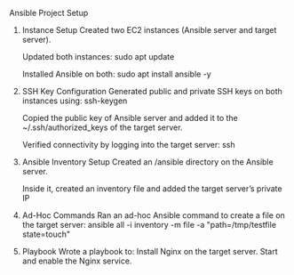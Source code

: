 Ansible Project Setup

1. Instance Setup
    Created two EC2 instances (Ansible server and target server).

    Updated both instances: sudo apt update
    
    Installed Ansible on both: sudo apt install ansible -y

3. SSH Key Configuration
   Generated public and private SSH keys on both instances using: ssh-keygen
   
   Copied the public key of Ansible server and added it to the ~/.ssh/authorized_keys of the target server.
   
   Verified connectivity by logging into the target server: ssh <target-server-private-ip>

5. Ansible Inventory Setup
   Created an /ansible directory on the Ansible server.
   
   Inside it, created an inventory file and added the target server’s private IP

7. Ad-Hoc Commands
   Ran an ad-hoc Ansible command to create a file on the target server: ansible all -i inventory -m file -a "path=/tmp/testfile state=touch"

8. Playbook
   Wrote a playbook to:
   Install Nginx on the target server.
   Start and enable the Nginx service.
